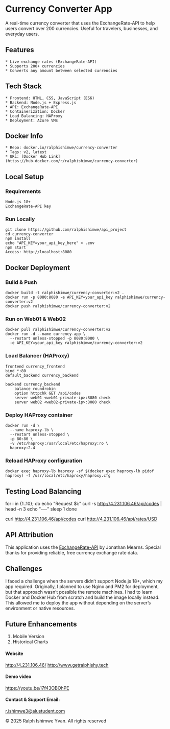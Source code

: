 # Currency Converter App
A real-time currency converter that uses the ExchangeRate-API to help users convert over 200 currencies. Useful for travelers, businesses, and everyday users.

## Features
    * Live exchange rates (ExchangeRate-API)
    * Supports 200+ currencies    
    * Converts any amount between selected currencies

## Tech Stack
    * Frontend: HTML, CSS, JavaScript (ES6)    
    * Backend: Node.js + Express.js    
    * API: ExchangeRate-API    
    * Containerization: Docker    
    * Load Balancing: HAProxy    
    * Deployment: Azure VMs

## Docker Info
    * Repo: docker.io/ralphishimwe/currency-converter    
    * Tags: v2, latest    
    * URL: [Docker Hub Link](https://hub.docker.com/r/ralphishimwe/currency-converter)

## Local Setup
    
### Requirements
    Node.js 18+
    ExchangeRate-API key

### Run Locally
    git clone https://github.com/ralphishimwe/api_project
    cd currency-converter
    npm install
    echo "API_KEY=your_api_key_here" > .env
    npm start
    Access: http://localhost:8080

## Docker Deployment

### Build & Push
    docker build -t ralphishimwe/currency-converter:v2 .
    docker run -p 8080:8080 -e API_KEY=your_api_key ralphishimwe/currency-converter:v2
    docker push ralphishimwe/currency-converter:v2

### Run on Web01 & Web02
    docker pull ralphishimwe/currency-converter:v2
    docker run -d --name currency-app \
      --restart unless-stopped -p 8080:8080 \
      -e API_KEY=your_api_key ralphishimwe/currency-converter:v2
      
### Load Balancer (HAProxy)
    frontend currency_frontend
    bind *:80
    default_backend currency_backend

    backend currency_backend
        balance roundrobin
        option httpchk GET /api/codes
        server web01 <web01-private-ip>:8080 check
        server web02 <web02-private-ip>:8080 check

### Deploy HAProxy container
    docker run -d \
      --name haproxy-lb \
      --restart unless-stopped \
      -p 80:80 \
      -v /etc/haproxy:/usr/local/etc/haproxy:ro \
      haproxy:2.4

### Reload HAProxy configuration
    docker exec haproxy-lb haproxy -sf $(docker exec haproxy-lb pidof haproxy) -f /usr/local/etc/haproxy/haproxy.cfg


## Testing Load Balancing
  for i in {1..10}; do 
  echo "Request $i:"
  curl -s http://4.231.106.46/api/codes | head -n 3
  echo "---"
  sleep 1
  done

  curl http://4.231.106.46/api/codes
  curl http://4.231.106.46/api/rates/USD

## API Attribution
This application uses the [ExchangeRate-API](https://exchangerate-api.com/) by Jonathan Mearns. Special thanks for providing reliable, free currency exchange rate data.

## Challenges
  I faced a challenge when the servers didn’t support Node.js 18+, which my app required. Originally, I planned to use Nginx and PM2 for deployment, but that approach wasn’t possible the remote machines. I had to learn Docker and Docker Hub from scratch and build the image locally instead. This allowed me to deploy the app without depending on the server’s environment or native resources. 

## Future Enhancements
  1. Mobile Version
  2. Historical Charts

#### Website 
http://4.231.106.46/
http://www.getralphishy.tech

#### Demo video 
https://youtu.be/l7f43OBOhPE

#### Contact & Support Email: 
r.ishimwe3@alustudent.com

© 2025 Ralph Ishimwe Yvan. All rights reserved

